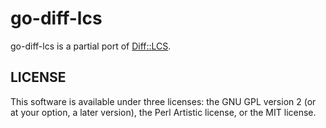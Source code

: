 # go-diff-lcs

go-diff-lcs is a partial port of [Diff::LCS](http://halostatue.github.io/diff-lcs/).

## LICENSE

This software is available under three licenses: the GNU GPL version 2 (or at your option, a later version), the Perl Artistic license, or the MIT license.
